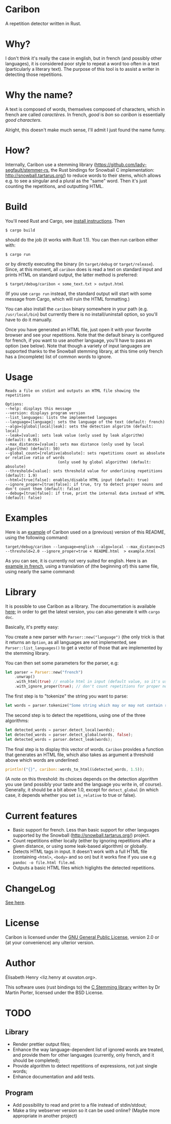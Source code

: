 Caribon
=======

A repetition detector written in Rust.

Why?
====

I don't think it's really the case in english, but in french (and
possibly other languages), it is considered poor style to repeat a
word too often in a text (particularly a literary text). The purpose
of this tool is to assist a writer in detecting those repetitions.

Why the name?
=============

A text is composed of words, themselves composed of characters, which
in french are called *caractères*. In french, *good* is *bon* so
*caribon* is essentially *good characters*.

Alright, this doesn't make much sense, I'll admit I just found the
name funny.

How?
====

Internally, Caribon use a stemming library
(https://github.com/lady-segfault/stemmer-rs, the Rust bindings for
Snowball C implementation: http://snowball.tartarus.org/) to reduce
words to their stems, which allows e.g. to see a singular and a plural
as the "same" word. Then it's just counting the repetitions, and
outputting HTML.

Build
=====

You'll need Rust and Cargo, see [install instructions](http://www.rust-lang.org/install.html). Then

`$ cargo build`

should do the job (it works with Rust 1.1). You can then run caribon either with:

`$ cargo run`

or by directly executing the binary (in `target/debug` or
`target/release`). Since, at this moment, all `caribon` does is read
a text on standard input and prints HTML on standard output, the
latter method is preferred:

`$ target/debug/caribon < some_text.txt > output.html`

(If you use `cargo run` instead, the standard output will start with
some message from Cargo, which will ruin the HTML formatting.)

You can also install the `caribon` binary somewhere in your path
(e.g. `/usr/local/bin`) but currently there is no install/uninstall
option, so you'll have to do it manually.

Once you have generated an HTML file, just open it with your favorite
browser and see your repetitions. Note that the default binary is
configured for french, if you want to use another language, you'll
have to pass an option (see below). Note that though a variety of input
languages are supported thanks to the Snowball stemming library, at
this time only french has a (incomplete) list of common words to
ignore. 

Usage
=====
```
Reads a file on stdint and outputs an HTML file showing the repetitions

Options:
--help: displays this message
--version: displays program version
--list_languages: lists the implemented languages
--language=[language]: sets the language of the text (default: french)
--algo=[global|local|leak]: sets the detection algoritm (default: local)
--leak=[value]: sets leak value (only used by leak algorithm) (default: 0.95)
--max_distance=[value]: sets max distance (only used by local algorithm) (default: 50)
--global_count=[relative|absolute]: sets repetitions count as absolute or relative ratio of words
                       (only used by global algorithm) (default: absolute)
--threshold=[value]: sets threshold value for underlining repetitions (default: 1.9)
--html=[true|false]: enables/disable HTML input (default: true)
--ignore_proper=[true|false]: if true, try to detect proper nouns and don't count them (default: false)
--debug=[true|false]: if true, print the internal data instead of HTML (default: false)
```

Examples
========

Here is an [example](examples/example_readme.html) of Caribon used on a (previous) version of this
README, using the following command:

`target/debug/caribon --language=english --algo=local
--max_distance=25 --threshold=2.0 --ignore_proper=true < README.html  > example.html`

As you can see, it is currently not very suited for english. Here is
an [example in french](examples/example_readme.fr.html), using a translation of (the beginning of) this
same file, using nearly the same command:



Library
=======
It is possible to use Caribon as a library. The documentation is
available [here](http://lady-segfault.github.io/caribon/); in order to
get the latest version, you can also generate it with
`cargo doc`.

Basically, it's pretty easy:

You create a new parser with `Parser::new("language")` (the only
trick is that it returns an `Option`, as all languages are not
implemented, see `Parser::list_languages()` to get a vector of those
that are implemented by the stemming library.

You can then set some parameters for the parser, e.g:

```rust
let parser = Parser::new("french")
    .unwrap()
    .with_html(true) // enable html in input (default value, so it's useless)
    .with_ignore_proper(true); // don't count repetitions for proper nouns 
```

The first step is to "tokenize" the string you want to parse:

```rust
let words = parser.tokenize("Some string which may or may not contain repetitions");
```

The second step is to detect the repetitions, using one of the three
algorithms:

```rust
let detected_words = parser.detect_local(words); 
let detected_words = parser.detect_global(words, false); 
let detected_words = parser.detect_leak(words);
```

The final step is to display this vector of words. `Caribon` provides
a function that generates an HTML file, which also takes as argument a
threshold above which words are underlined:

```rust
println!("{}", caribon::words_to_html(&detected_words, 1.5));
```

(A note on this threshold: its choices depends on the detection
algorithm you use (and possibly your taste and the language you write
in, of course). Generally, it should be a bit above 1.0, except for
`detect_global` (in which case, it depends whether you set
`is_relative` to true or false).



Current features
================

* Basic support for french. Less than basic support for other
  languages supported by the Snowball (http://snowball.tartarus.org/)
  project.
* Count repetitions either locally (either by ignoring repetitions
  after a given distance, or using some leak-based algorithm) or globally.
* Detects HTML tags in input. It doesn't work with a full HTML file
  (containing `<html>`, `<body>` and so on) but it works fine if you
  use e.g `pandoc -o file.html file.md`.
* Outputs a basic HTML files which higlights the detected repetitions.

ChangeLog
=========

[See here](ChangeLog.md).

License
=======

Caribon is licensed under the [GNU General Public License](LICENSE), version 2.0
or (at your convenience) any ulterior version.

Author
======

Élisabeth Henry <liz.henry at ouvaton.org>.

This software uses (rust bindings to) the
[C Stemming library](http://snowball.tartarus.org/dist/libstemmer_c.tgz)
written by Dr Martin Porter, licensed under the BSD License. 

TODO 
====

Library
-------
* Render prettier output files;
* Enhance the way language-dependent list of ignored words are
  treated, and provide them for other languages (currently, only
  french, and it should be completed);
* Provide algorithm to detect repetitions of expressions, not just
  single words;
* Enhance documentation and add tests.

Program
-------
* Add possibility to read and print to a file instead of stdin/stdout;
* Make a tiny webserver version so it can be used online? (Maybe more
  appropriate in another project)
